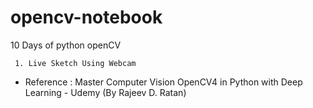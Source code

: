 # opencv-notebook
 10 Days of python openCV
 
     1. Live Sketch Using Webcam



- Reference : Master Computer Vision OpenCV4 in Python with Deep Learning - Udemy (By Rajeev D. Ratan)
